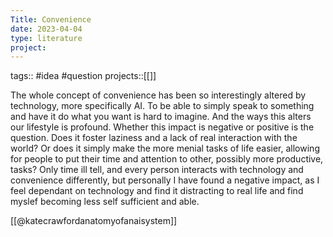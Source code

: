 ```yaml
---
Title: Convenience
date: 2023-04-04
type: literature
project:
---
```

tags:: #idea #question
projects::[[]]

The whole concept of convenience has been so interestingly altered by technology, more specifically AI. To be able to simply speak to something and have it do what you want is hard to imagine. And the ways this alters our lifestyle is profound. Whether this impact is negative or positive is the question. Does it foster laziness and a lack of real interaction with the world? Or does it simply make the more menial tasks of life easier, allowing for people to put their time and attention to other, possibly more productive, tasks? Only time ill tell, and every person interacts with technology and convenience differently, but personally I have found a negative impact, as I feel dependant on technology and find it distracting to real life and find myslef becoming less self sufficient and able. 

[[@katecrawfordanatomyofanaisystem]]





